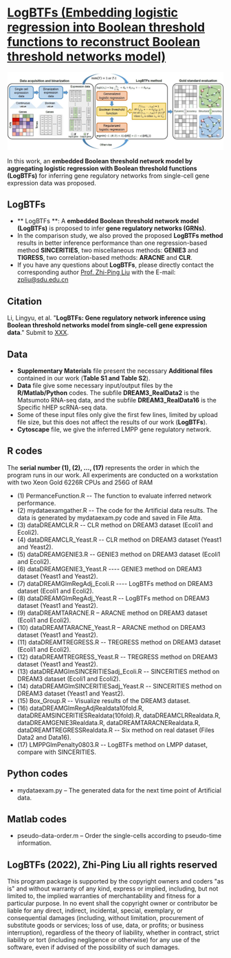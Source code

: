# [LogBTFs (Embedding logistic regression into Boolean threshold functions to reconstruct Boolean threshold networks model)](https://github.com/zpliulab/logBTFs)

![Screenshot](Data/framework.jpg)

In this work, an **embedded Boolean threshold network model by aggregating logistic regression with Boolean threshold functions (LogBTFs)** for inferring gene regulatory networks from single-cell gene expression data was proposed. 


## LogBTFs
<!--START_SECTION:news-->
* ** LogBTFs **: A **embedded Boolean threshold network model (LogBTFs)** is proposed to infer **gene regulatory networks (GRNs)**. 
* In the comparison study, we also proved the proposed **LogBTFs method** results in better inference performance than one regression-based method **SINCERITIES**, two miscellaneous methods: **GENIE3** and **TIGRESS**, two correlation-based methods: **ARACNE** and **CLR**.
* If you have any questions about **LogBTFs**, please directly contact the corresponding author [Prof. Zhi-Ping Liu](https://scholar.google.com/citations?user=zkBXb_kAAAAJ&hl=zh-CN&oi=ao) with the E-mail: zpliu@sdu.edu.cn
<!--END_SECTION:news-->


## Citation
Li, Lingyu, et al. "**LogBTFs: Gene regulatory network inference using Boolean threshold networks model from single-cell gene expression data**." Submit to [XXX](https://www.journals.elsevier.com/expert-systems-with-applications). 


## Data
<!--START_SECTION:news-->
* **Supplementary Materials** file present the necessary **Additional files** contained in our work (**Table S1 and Table S2**).
* **Data** file give some necessary input/output files by the **R/Matlab/Python** codes. The subfile **DREAM3_RealData2** is the Matsumoto RNA-seq data, and the subfile **DREAM3_RealData16** is the Specific hHEP scRNA-seq data.
* Some of these input files only give the first few lines, limited by upload file size, but this does not affect the results of our work (**LogBTFs**).
* **Cytoscape** file, we give the inferred LMPP gene regulatory network. 
<!--END_SECTION:news-->


## R codes
The **serial number (1), (2), ..., (17)** represents the order in which the program runs in our work. All experiments are conducted on a workstation with two Xeon Gold 6226R CPUs and 256G of RAM

<!--START_SECTION:news-->
* (1) PermanceFunction.R  --  The function to evaluate inferred network performance.
* (2) mydataexamgather.R  --  The code for the Artificial data results. The data is generated by mydataexam.py code and saved in File Atta.
* (3) dataDREAMCLR.R  --  CLR method on DREAM3 dataset (Ecoli1 and Ecoli2).
* (4) dataDREAMCLR_Yeast.R  --  CLR method on DREAM3 dataset (Yeast1 and Yeast2).
* (5) dataDREAMGENIE3.R  --  GENIE3 method on DREAM3 dataset (Ecoli1 and Ecoli2).
* (6) dataDREAMGENIE3_Yeast.R ---- GENIE3 method on DREAM3 dataset (Yeast1 and Yeast2).
* (7) dataDREAMGlmRegAdj_Ecoli.R ---- LogBTFs method on DREAM3 dataset (Ecoli1 and Ecoli2).
* (8) dataDREAMGlmRegAdj_Yeast.R -- LogBTFs method on DREAM3 dataset (Yeast1 and Yeast2).
* (9) dataDREAMTARACNE.R – ARACNE method on DREAM3 dataset (Ecoli1 and Ecoli2).
* (10) dataDREAMTARACNE_Yeast.R – ARACNE method on DREAM3 dataset (Yeast1 and Yeast2).
* (11) dataDREAMTREGRESS.R -- TREGRESS method on DREAM3 dataset (Ecoli1 and Ecoli2).
* (12) dataDREAMTREGRESS_Yeast.R -- TREGRESS method on DREAM3 dataset (Yeast1 and Yeast2).
* (13)  dataDREAMGlmSINCERITIESadj_Ecoli.R  --  SINCERITIES method on DREAM3 dataset (Ecoli1 and Ecoli2).
* (14) dataDREAMGlmSINCERITIESadj_Yeast.R -- SINCERITIES method on DREAM3 dataset (Yeast1 and Yeast2).
* (15) Box_Group.R -- Visualize results of the DREAM3 dataset.
* (16) dataDREAMGlmRegAdjRealdata10fold.R, dataDREAMSINCERITIESRealdata(10fold).R, dataDREAMCLRRealdata.R, dataDREAMGENIE3Realdata.R, dataDREAMTARACNERealdata.R, dataDREAMTREGRESSRealdata.R  -- Six method on real dataset (Files Data2 and Data16).
* (17) LMPPGlmPenalty0803.R  -- LogBTFs method on LMPP dataset, compare with SINCERITIES.
<!--END_SECTION:news-->


## Python codes
<!--START_SECTION:news-->
* mydataexam.py – The generated data for the next time point of Artificial data.
<!--END_SECTION:news-->


## Matlab codes
<!--START_SECTION:news-->
* pseudo-data-order.m – Order the single-cells according to pseudo-time information.
<!--END_SECTION:news-->


## LogBTFs (2022), Zhi-Ping Liu all rights reserved
This program package is supported by the copyright owners and coders "as is" and without warranty of any kind, express or implied, including, but not limited to, the implied warranties of merchantability and fitness for a particular purpose. In no event shall the copyright owner or contributor be liable for any direct, indirect, incidental, special, exemplary, or consequential damages (including, without limitation, procurement of substitute goods or services; loss of use, data, or profits; or business interruption), regardless of the theory of liability, whether in contract, strict liability or tort (including negligence or otherwise) for any use of the software, even if advised of the possibility of such damages.
